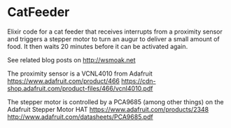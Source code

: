 # CatFeeder

Elixir code for a cat feeder that receives interrupts from a proximity sensor and triggers a stepper motor to turn an augur to deliver a small amount of food. It then waits 20 minutes before it can be activated again.

See related blog posts on <http://wsmoak.net>

The proximity sensor is a VCNL4010 from Adafruit
<https://www.adafruit.com/product/466>
<https://cdn-shop.adafruit.com/product-files/466/vcnl4010.pdf>

The stepper motor is controlled by a PCA9685 (among other things) on the Adafruit Stepper Motor HAT
<https://www.adafruit.com/products/2348>
<http://www.adafruit.com/datasheets/PCA9685.pdf>
